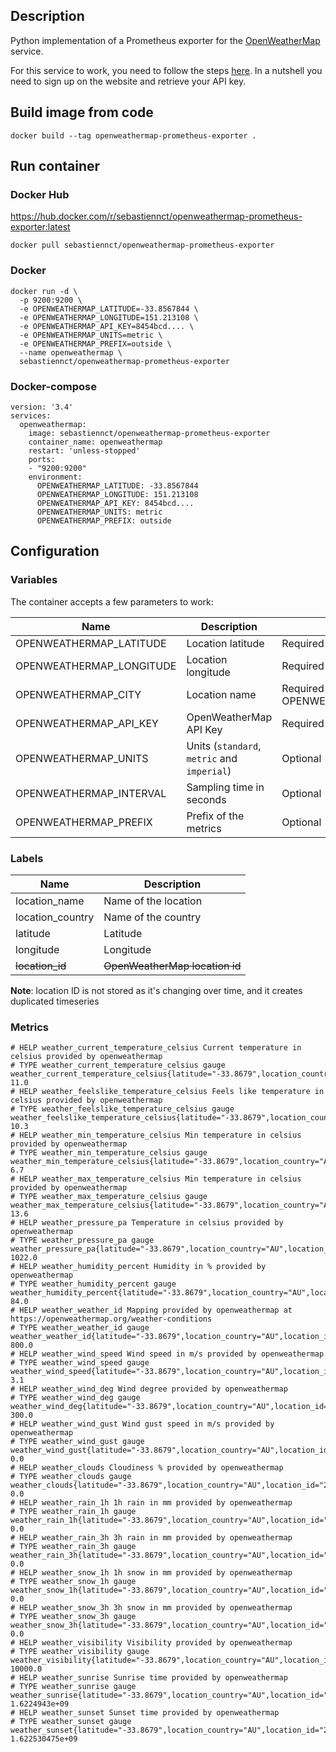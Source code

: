 ## Description

Python implementation of a Prometheus exporter for the [OpenWeatherMap](https://openweathermap.org/) service.

For this service to work, you need to follow the steps [here](https://openweathermap.org/appid). In a nutshell you need to sign up on the website and retrieve your API key.

## Build image from code

`docker build --tag openweathermap-prometheus-exporter .`

## Run container

### Docker Hub

https://hub.docker.com/r/sebastiennct/openweathermap-prometheus-exporter:latest

```
docker pull sebastiennct/openweathermap-prometheus-exporter
```

### Docker

```
docker run -d \
  -p 9200:9200 \
  -e OPENWEATHERMAP_LATITUDE=-33.8567844 \
  -e OPENWEATHERMAP_LONGITUDE=151.213108 \
  -e OPENWEATHERMAP_API_KEY=8454bcd.... \
  -e OPENWEATHERMAP_UNITS=metric \
  -e OPENWEATHERMAP_PREFIX=outside \
  --name openweathermap \
  sebastiennct/openweathermap-prometheus-exporter
```

### Docker-compose

```
version: '3.4'
services:
  openweathermap:
    image: sebastiennct/openweathermap-prometheus-exporter
    container_name: openweathermap
    restart: 'unless-stopped'
    ports:
    - "9200:9200"
    environment:
      OPENWEATHERMAP_LATITUDE: -33.8567844
      OPENWEATHERMAP_LONGITUDE: 151.213108
      OPENWEATHERMAP_API_KEY: 8454bcd....
      OPENWEATHERMAP_UNITS: metric
      OPENWEATHERMAP_PREFIX: outside
```


## Configuration

### Variables

The container accepts a few parameters to work:

| Name | Description | Required | Default |
|---|---|---|---|
|OPENWEATHERMAP_LATITUDE|Location latitude|Required (with OPENWEATHERMAP_LONGITUDE)|N/A|
|OPENWEATHERMAP_LONGITUDE|Location longitude|Required (with OPENWEATHERMAP_LATITUDE)|N/A|
|OPENWEATHERMAP_CITY|Location name |Required (not in conjunction with OPENWEATHERMAP_LONGITUDE/OPENWEATHERMAP_LATITUDE)|N/A|
|OPENWEATHERMAP_API_KEY|OpenWeatherMap API Key|Required|N/A|
|OPENWEATHERMAP_UNITS|Units (`standard`, `metric` and `imperial`)|Optional|`metric`|
|OPENWEATHERMAP_INTERVAL|Sampling time in seconds|Optional|`600`|
|OPENWEATHERMAP_PREFIX|Prefix of the metrics|Optional|`weather`|


### Labels

| Name | Description |
|---|---|
|location_name|Name of the location|
|location_country|Name of the country|
|latitude|Latitude|
|longitude|Longitude|
|~~location_id~~|~~OpenWeatherMap location id~~|


**Note**: location ID is not stored as it's changing over time, and it creates duplicated timeseries

### Metrics

```
# HELP weather_current_temperature_celsius Current temperature in celsius provided by openweathermap
# TYPE weather_current_temperature_celsius gauge
weather_current_temperature_celsius{latitude="-33.8679",location_country="AU",location_id="2010638",location_name="Sydney",longitude="151.2073"} 11.0
# HELP weather_feelslike_temperature_celsius Feels like temperature in celsius provided by openweathermap
# TYPE weather_feelslike_temperature_celsius gauge
weather_feelslike_temperature_celsius{latitude="-33.8679",location_country="AU",location_id="2010638",location_name="Sydney",longitude="151.2073"} 10.3
# HELP weather_min_temperature_celsius Min temperature in celsius provided by openweathermap
# TYPE weather_min_temperature_celsius gauge
weather_min_temperature_celsius{latitude="-33.8679",location_country="AU",location_id="2010638",location_name="Sydney",longitude="151.2073"} 6.7
# HELP weather_max_temperature_celsius Min temperature in celsius provided by openweathermap
# TYPE weather_max_temperature_celsius gauge
weather_max_temperature_celsius{latitude="-33.8679",location_country="AU",location_id="2010638",location_name="Sydney",longitude="151.2073"} 13.6
# HELP weather_pressure_pa Temperature in celsius provided by openweathermap
# TYPE weather_pressure_pa gauge
weather_pressure_pa{latitude="-33.8679",location_country="AU",location_id="2010638",location_name="Sydney",longitude="151.2073"} 1022.0
# HELP weather_humidity_percent Humidity in % provided by openweathermap
# TYPE weather_humidity_percent gauge
weather_humidity_percent{latitude="-33.8679",location_country="AU",location_id="2010638",location_name="Sydney",longitude="151.2073"} 84.0
# HELP weather_weather_id Mapping provided by openweathermap at https://openweathermap.org/weather-conditions
# TYPE weather_weather_id gauge
weather_weather_id{latitude="-33.8679",location_country="AU",location_id="2010638",location_name="Sydney",longitude="151.2073"} 800.0
# HELP weather_wind_speed Wind speed in m/s provided by openweathermap
# TYPE weather_wind_speed gauge
weather_wind_speed{latitude="-33.8679",location_country="AU",location_id="2010638",location_name="Sydney",longitude="151.2073"} 3.1
# HELP weather_wind_deg Wind degree provided by openweathermap
# TYPE weather_wind_deg gauge
weather_wind_deg{latitude="-33.8679",location_country="AU",location_id="2010638",location_name="Sydney",longitude="151.2073"} 300.0
# HELP weather_wind_gust Wind gust speed in m/s provided by openweathermap
# TYPE weather_wind_gust gauge
weather_wind_gust{latitude="-33.8679",location_country="AU",location_id="2010638",location_name="Sydney",longitude="151.2073"} 0.0
# HELP weather_clouds Cloudiness % provided by openweathermap
# TYPE weather_clouds gauge
weather_clouds{latitude="-33.8679",location_country="AU",location_id="2010638",location_name="Sydney",longitude="151.2073"} 0.0
# HELP weather_rain_1h 1h rain in mm provided by openweathermap
# TYPE weather_rain_1h gauge
weather_rain_1h{latitude="-33.8679",location_country="AU",location_id="2010638",location_name="Sydney",longitude="151.2073"} 0.0
# HELP weather_rain_3h 3h rain in mm provided by openweathermap
# TYPE weather_rain_3h gauge
weather_rain_3h{latitude="-33.8679",location_country="AU",location_id="2010638",location_name="Sydney",longitude="151.2073"} 0.0
# HELP weather_snow_1h 1h snow in mm provided by openweathermap
# TYPE weather_snow_1h gauge
weather_snow_1h{latitude="-33.8679",location_country="AU",location_id="2010638",location_name="Sydney",longitude="151.2073"} 0.0
# HELP weather_snow_3h 3h snow in mm provided by openweathermap
# TYPE weather_snow_3h gauge
weather_snow_3h{latitude="-33.8679",location_country="AU",location_id="2010638",location_name="Sydney",longitude="151.2073"} 0.0
# HELP weather_visibility Visibility provided by openweathermap
# TYPE weather_visibility gauge
weather_visibility{latitude="-33.8679",location_country="AU",location_id="2010638",location_name="Sydney",longitude="151.2073"} 10000.0
# HELP weather_sunrise Sunrise time provided by openweathermap
# TYPE weather_sunrise gauge
weather_sunrise{latitude="-33.8679",location_country="AU",location_id="2010638",location_name="Sydney",longitude="151.2073"} 1.6224943e+09
# HELP weather_sunset Sunset time provided by openweathermap
# TYPE weather_sunset gauge
weather_sunset{latitude="-33.8679",location_country="AU",location_id="2010638",location_name="Sydney",longitude="151.2073"} 1.622530475e+09
```